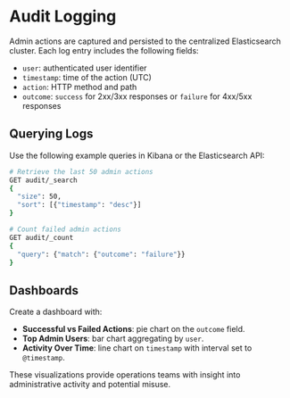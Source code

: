# Audit Logging

Admin actions are captured and persisted to the centralized Elasticsearch cluster.
Each log entry includes the following fields:

- `user`: authenticated user identifier
- `timestamp`: time of the action (UTC)
- `action`: HTTP method and path
- `outcome`: `success` for 2xx/3xx responses or `failure` for 4xx/5xx responses

## Querying Logs

Use the following example queries in Kibana or the Elasticsearch API:

```sh
# Retrieve the last 50 admin actions
GET audit/_search
{
  "size": 50,
  "sort": [{"timestamp": "desc"}]
}

# Count failed admin actions
GET audit/_count
{
  "query": {"match": {"outcome": "failure"}}
}
```

## Dashboards

Create a dashboard with:

- **Successful vs Failed Actions**: pie chart on the `outcome` field.
- **Top Admin Users**: bar chart aggregating by `user`.
- **Activity Over Time**: line chart on `timestamp` with interval set to `@timestamp`.

These visualizations provide operations teams with insight into administrative activity and potential misuse.
